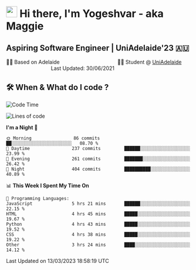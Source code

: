 <h1><img src="https://emojis.slackmojis.com/emojis/images/1531849430/4246/blob-sunglasses.gif?1531849430" width="30"/> Hi there, I'm Yogeshvar - aka Maggie</h1>

## Aspiring Software Engineer | UniAdelaide'23 🇦🇺  
🏂🏻  Based on Adelaide &nbsp;&nbsp;&nbsp;&nbsp;&nbsp;&nbsp;&nbsp;&nbsp;&nbsp;&nbsp;&nbsp;&nbsp;&nbsp;&nbsp;&nbsp;&nbsp;&nbsp;&nbsp;&nbsp;&nbsp;&nbsp;&nbsp;&nbsp;&nbsp;&nbsp;&nbsp;&nbsp;&nbsp;&nbsp;&nbsp;&nbsp;&nbsp;&nbsp;&nbsp;&nbsp;&nbsp;&nbsp;&nbsp;&nbsp;👨‍💻 Student @ [UniAdelaide](https://www.adelaide.edu.au)   &nbsp;&nbsp;&nbsp;&nbsp;&nbsp;&nbsp;&nbsp;&nbsp;&nbsp;&nbsp;&nbsp;&nbsp;&nbsp;&nbsp;&nbsp;&nbsp;&nbsp;&nbsp;&nbsp;&nbsp;&nbsp;&nbsp;&nbsp;&nbsp;&nbsp;&nbsp;&nbsp;&nbsp;&nbsp;&nbsp;&nbsp;Last Updated: 30/06/2021

## 🛠 When & What do I code ?  

<!--START_SECTION:waka-->
![Code Time](http://img.shields.io/badge/Code%20Time-2%2C001%20hrs%2030%20mins-blue)

![Lines of code](https://img.shields.io/badge/From%20Hello%20World%20I%27ve%20Written-3.6%20million%20lines%20of%20code-blue)

**I'm a Night 🦉** 

```text
🌞 Morning                86 commits          ██░░░░░░░░░░░░░░░░░░░░░░░   08.70 % 
🌆 Daytime                237 commits         ██████░░░░░░░░░░░░░░░░░░░   23.99 % 
🌃 Evening                261 commits         ███████░░░░░░░░░░░░░░░░░░   26.42 % 
🌙 Night                  404 commits         ██████████░░░░░░░░░░░░░░░   40.89 % 
```


📊 **This Week I Spent My Time On** 

```text
💬 Programming Languages: 
JavaScript               5 hrs 21 mins       ██████░░░░░░░░░░░░░░░░░░░   22.15 % 
HTML                     4 hrs 45 mins       █████░░░░░░░░░░░░░░░░░░░░   19.67 % 
Python                   4 hrs 43 mins       █████░░░░░░░░░░░░░░░░░░░░   19.52 % 
CSS                      4 hrs 38 mins       █████░░░░░░░░░░░░░░░░░░░░   19.22 % 
Other                    3 hrs 24 mins       ████░░░░░░░░░░░░░░░░░░░░░   14.12 % 
```


 Last Updated on 13/03/2023 18:58:19 UTC
<!--END_SECTION:waka-->
